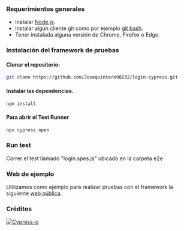 
### Requerimientos generales

- Instalar [Node.js](https://nodejs.org/es/download/).
- Instalar algún cliente git como por ejemplo [git bash](https://git-scm.com/downloads).
- Tener instalada alguna versión de Chrome, Firefox o Edge.

### Instalación del framework de pruebas

#### **Clonar el repositorio:**

```bash
git clone https://github.com/Josequintero96232/login-cypress.git
```

#### **Instalar las dependencias.**

```bash
npm install
```
#### **Para abrir el Test Runner**

```bash
npx cypress open
```
### Run test
 Correr el test llamado "login.spes.js" ubicado en la carpeta e2e
 
### Web de ejemplo

Utilizamos como ejemplo para realizar pruebas con el framework la siguiente [web pública](https://the-internet.herokuapp.com/login).

### Créditos

[![Cypress.io](https://img.shields.io/badge/tested%20with-Cypress-04C38E.svg)](https://www.cypress.io/)
